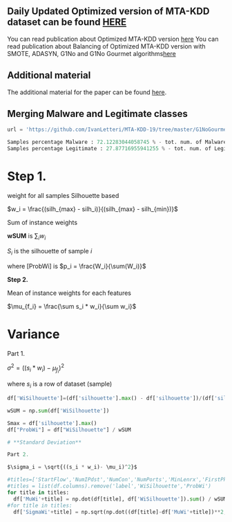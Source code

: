 ## Daily Updated Optimized version of MTA-KDD dataset can be found [HERE](https://www.ivanletteri.it/optmtakdd/)
You can read publication about Optimized MTA-KDD version [here](https://arxiv.org/abs/2009.11347)
You can read publication about Balancing of Optimized MTA-KDD version with SMOTE, ADASYN, G1No and G1No Gourmet algorithms[here](https://arxiv.org/abs/2012.15231) 

## Additional material
The additional material for the paper can be found [here](https://www.ivanletteri.it/2021/03/16/a-novel-resampling-technique-for-imbalanced-dataset-optimization/).

## Merging Malware and Legitimate classes

```python
url = 'https://github.com/IvanLetteri/MTA-KDD-19/tree/master/G1NoGourmetDataset/RRwOptMTAKDD.csv'

Samples percentage Malware : 72.12283044058745 % - tot. num. of Malware samples:  35113
Samples percentage Legitimate : 27.87716955941255 % - tot. num. of Legitimate samples:  13572
```

# **Step 1.** 

weight for all samples Silhouette based

$w_i = \frac{(silh_{max} - silh_i)}{(silh_{max} - silh_{min})}$

Sum of instance weights

**wSUM** is  $\sum_i w_i$

$S_i$ is the silhouette of sample $i$

where [ProbWi] is $p_i = \frac{W_i}{\sum(W_i)}$

**Step 2.**

Mean of instance weights for each features

$\mu_{f_i} = \frac{\sum s_i * w_i}{\sum w_i}$

# **Variance**

Part 1.

$\sigma^2 = ((s_i * w_i) - \mu_{f_i})^2$

where $s_i$ is a row of dataset (sample)

```python
df['WiSilhouette']=(df['silhouette'].max() - df['silhouette'])/(df['silhouette'].max() - df['silhouette'].min())

wSUM = np.sum(df['WiSilhouette'])

Smax = df['silhouette'].max()
df["ProbWi"] = df["WiSilhouette"] / wSUM

# **Standard Deviation**

Part 2.

$\sigma_i = \sqrt{((s_i * w_i)- \mu_i)^2}$

#titles=['StartFlow','NumIPdst','NumCon','NumPorts','MinLenrx','FirstPktLen','TCPoverIP','MinLen','UDPoverIP','DNSoverIP','RstFlagDist']
#titles = list(df.columns).remove('label','WiSilhouette','ProbWi') 
for title in titles:
  df['MuWi'+title] = np.dot(df[title], df['WiSilhouette']).sum() / wSUM
#for title in titles:
  df['SigmaWi'+title] = np.sqrt(np.dot((df[title]-df['MuWi'+title])**2, df['WiSilhouette']).sum() /  wSUM)
  
```
